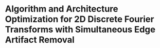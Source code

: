 # Algorithm and Architecture Optimization for 2D Discrete Fourier Transforms with Simultaneous Edge Artifact Removal